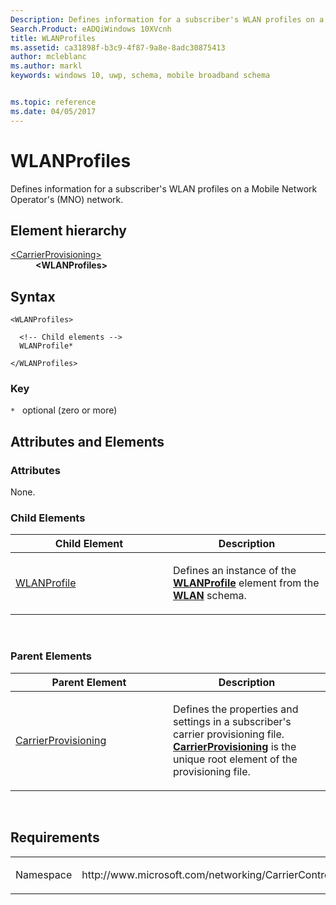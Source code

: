 ```yaml
---
Description: Defines information for a subscriber's WLAN profiles on a Mobile Network Operator's (MNO) network.
Search.Product: eADQiWindows 10XVcnh
title: WLANProfiles
ms.assetid: ca31898f-b3c9-4f87-9a8e-8adc30875413
author: mcleblanc
ms.author: markl
keywords: windows 10, uwp, schema, mobile broadband schema


ms.topic: reference
ms.date: 04/05/2017
---
```


# WLANProfiles


Defines information for a subscriber's WLAN profiles on a Mobile Network Operator's (MNO) network.

## Element hierarchy

<dl>
<dt><a href="element-carrierprovisioning.md">&lt;CarrierProvisioning&gt;</a></dt>
<dd><b>&lt;WLANProfiles&gt;</b></dd>
</dl>

## Syntax

``` syntax
<WLANProfiles>

  <!-- Child elements -->
  WLANProfile*

</WLANProfiles>
```

### Key

`*`   optional (zero or more)

## Attributes and Elements


### Attributes

None.

### Child Elements

<table>
<colgroup>
<col width="50%" />
<col width="50%" />
</colgroup>
<thead>
<tr class="header">
<th>Child Element</th>
<th>Description</th>
</tr>
</thead>
<tbody>
<tr class="odd">
<td><a href="element-wlanprofile.md">WLANProfile</a> </td>
<td><p>Defines an instance of the <a href="https://msdn.microsoft.com/library/windows/apps/hh868422"><strong>WLANProfile</strong></a>  element from the <a href="https://msdn.microsoft.com/library/windows/apps/hh868424"><strong>WLAN</strong></a> schema.</p></td>
</tr>
</tbody>
</table>

 

### Parent Elements

<table>
<colgroup>
<col width="50%" />
<col width="50%" />
</colgroup>
<thead>
<tr class="header">
<th>Parent Element</th>
<th>Description</th>
</tr>
</thead>
<tbody>
<tr class="odd">
<td><a href="element-carrierprovisioning.md">CarrierProvisioning</a> </td>
<td><p>Defines the properties and settings in a subscriber's carrier provisioning file. <a href="element-carrierprovisioning.md"><strong>CarrierProvisioning</strong></a>  is the unique root element of the provisioning file.</p></td>
</tr>
</tbody>
</table>

 

## Requirements

<table>
<colgroup>
<col width="50%" />
<col width="50%" />
</colgroup>
<tbody>
<tr class="odd">
<td><p>Namespace</p></td>
<td><p>http://www.microsoft.com/networking/CarrierControl/v1</p></td>
</tr>
</tbody>
</table>

 

 



